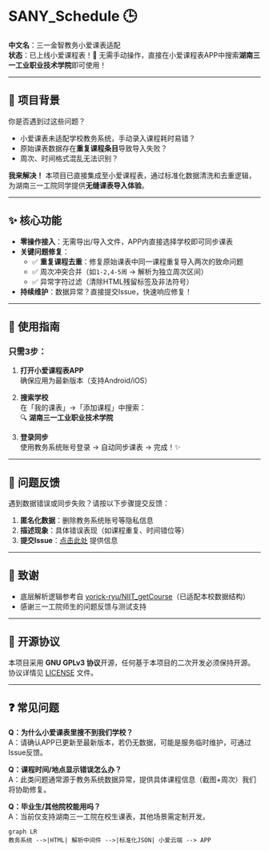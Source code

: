 # SANY_Schedule 🕒
**中文名**：三一金智教务小爱课表适配  
**状态**：已上线小爱课程表！🎉 无需手动操作，直接在小爱课程表APP中搜索**湖南三一工业职业技术学院**即可使用！

---

## 🚀 项目背景
你是否遇到过这些问题？
- 小爱课表未适配学校教务系统，手动录入课程耗时易错？
- 原始课表数据存在**重复课程条目**导致导入失败？
- 周次、时间格式混乱无法识别？

**我来解决！** 本项目已直接集成至小爱课程表，通过标准化数据清洗和去重逻辑，为湖南三一工院同学提供**无缝课表导入体验**。

---

## ✨ 核心功能
- **零操作接入**：无需导出/导入文件，APP内直接选择学校即可同步课表
- **关键问题修复**：
  - ✅ **重复课程去重**：修复原始课表中同一课程重复导入两次的致命问题
  - ✅ 周次冲突合并（如`1-2,4-5周` → 解析为独立周次区间）
  - ✅ 异常字符过滤（清除HTML残留标签及非法符号）
- **持续维护**：数据异常？直接提交Issue，快速响应修复！

---

## 📱 使用指南
### 只需3步：
1. **打开小爱课程表APP**  
   确保应用为最新版本（支持Android/iOS）

2. **搜索学校**  
   在「我的课表」→「添加课程」中搜索：  
   🔍 **湖南三一工业职业技术学院**

3. **登录同步**  
   使用教务系统账号登录 → 自动同步课表 → 完成！✨

---

## 🐞 问题反馈
遇到数据错误或同步失败？请按以下步骤提交反馈：
1. **匿名化数据**：删除教务系统账号等隐私信息
2. **描述现象**：具体错误表现（如课程重复、时间错位等）
3. **提交Issue**：[点击此处](https://github.com/你的账号/SANY_Schedule/issues) 提供信息

---

## 🙏 致谢
- 底层解析逻辑参考自 [yorick-ryu/NIIT_getCourse](https://gitee.com/yorick-ryu/NIIT_getCourse)（已适配本校数据结构）
- 感谢三一工院师生的问题反馈与测试支持

---

## 📄 开源协议
本项目采用 **GNU GPLv3 协议**开源，任何基于本项目的二次开发必须保持开源。  
协议详情见 [LICENSE](LICENSE) 文件。

---

## ❓ 常见问题
**Q：为什么小爱课表里搜不到我们学校？**  
A：请确认APP已更新至最新版本，若仍无数据，可能是服务临时维护，可通过Issue反馈。

**Q：课程时间/地点显示错误怎么办？**  
A：此类问题通常源于教务系统数据异常，提供具体课程信息（截图+周次）我们将协助修复。

**Q：毕业生/其他院校能用吗？**  
A：当前仅支持湖南三一工院在校生课表，其他场景需定制开发。


```mermaid
graph LR
教务系统 -->|HTML| 解析中间件 -->|标准化JSON| 小爱云端 --> APP
